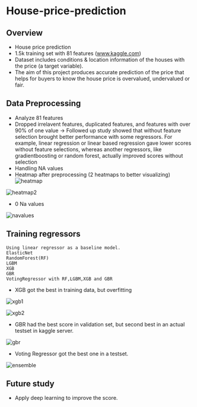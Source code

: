 # House-price-prediction
## Overview
- House price prediction  
- 1.5k training set with 81 features (www.kaggle.com)  
- Dataset includes conditions & location information of the houses with the price (a target variable).  
- The aim of this project produces accurate prediction of the price that helps for buyers to know the house price is overvalued, undervalued or fair.  

## Data Preprocessing
- Analyze 81 features
- Dropped irrelavent features, duplicated features, and features with over 90% of one value -> Followed up study showed that without feature selection brought better performance with some regressors. For example, linear regression or linear based regression gave lower scores without feature selections, whereas another regressors, like gradientboosting or random forest, actually improved scores without selection
- Handling NA values
- Heatmap after preprocessing (2 heatmaps to better visualizing)
![heatmap](https://user-images.githubusercontent.com/54334941/144773608-b05661a1-a3ef-4942-88eb-1762454f10e5.png)

![heatmap2](https://user-images.githubusercontent.com/54334941/144773619-00c9e95d-bea3-4322-9ceb-0cc167e53a22.png)

- 0 Na values

![navalues](https://user-images.githubusercontent.com/54334941/144773755-f367c0d0-bffa-415b-b6a8-239c26e8dc01.png)


## Training regressors
```
Using linear regressor as a baseline model. 
ElasticNet
RandomForest(RF)
LGBM
XGB
GBR
VotingRegressor with RF,LGBM,XGB and GBR
```
- XGB got the best in training data, but overfitting

![xgb1](https://user-images.githubusercontent.com/54334941/144774043-8b1f5f9e-9539-4f89-942a-e097c3783fcb.png)

![xgb2](https://user-images.githubusercontent.com/54334941/144774047-ba75cea9-adfb-4dc9-b7b0-124f0f100462.png)

- GBR had the best score in validation set, but second best in an actual testset in kaggle server.

![gbr](https://user-images.githubusercontent.com/54334941/144774049-c7217e44-7dd4-44fc-9202-3016d5dce324.png)

- Voting Regressor got the best one in a testset.

![ensemble](https://user-images.githubusercontent.com/54334941/144774053-3f9188d7-61d1-4474-b6ad-7ff90c7cf260.png)

## Future study
- Apply deep learning to improve the score.
